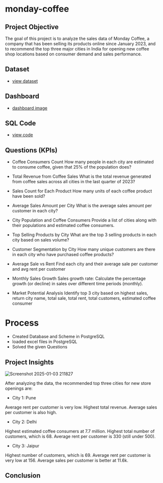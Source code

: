 # monday-coffee

## Project Objective 
The goal of this project is to analyze the sales data of Monday Coffee, a company that has been selling its products online since January 2023, and to recommend the top three major cities in India for opening new coffee shop locations based on consumer demand and sales performance.

## Dataset 
- <a href="https://github.com/ChandraMohaniitm/monday-coffee/blob/main/mondey_coffee(all).csv">view dataset</a>

## Dashboard 
- <a href="https://github.com/ChandraMohaniitm/monday-coffee/blob/main/Screenshot%202025-01-03%20211827.png">dashboard image</a>

## SQL Code
- <a href="https://github.com/ChandraMohaniitm/monday-coffee/blob/main/mondaycoffee.sql">view code</a>

## Questions (KPIs)
- Coffee Consumers Count
How many people in each city are estimated to consume coffee, given that 25% of the population does?

- Total Revenue from Coffee Sales
What is the total revenue generated from coffee sales across all cities in the last quarter of 2023?

- Sales Count for Each Product
How many units of each coffee product have been sold?

- Average Sales Amount per City
What is the average sales amount per customer in each city?

- City Population and Coffee Consumers
Provide a list of cities along with their populations and estimated coffee consumers.

- Top Selling Products by City
What are the top 3 selling products in each city based on sales volume?

- Customer Segmentation by City
How many unique customers are there in each city who have purchased coffee products?

- Average Sale vs Rent
Find each city and their average sale per customer and avg rent per customer

- Monthly Sales Growth
Sales growth rate: Calculate the percentage growth (or decline) in sales over different time periods (monthly).

- Market Potential Analysis
Identify top 3 city based on highest sales, return city name, total sale, total rent, total customers, estimated coffee consumer

# Process 
- Created Database and Scheme in PostgreSQL 
- loaded excel files in PostgreSQL
- Solved the given Questions

## Project Insights
![Screenshot 2025-01-03 211827](https://github.com/user-attachments/assets/d88eb274-adc7-4d4f-9edb-9032cf4be490)

After analyzing the data, the recommended top three cities for new store openings are:

- City 1: Pune

Average rent per customer is very low.
Highest total revenue.
Average sales per customer is also high.
- City 2: Delhi

Highest estimated coffee consumers at 7.7 million.
Highest total number of customers, which is 68.
Average rent per customer is 330 (still under 500).
- City 3: Jaipur

Highest number of customers, which is 69.
Average rent per customer is very low at 156.
Average sales per customer is better at 11.6k.

## Conclusion
